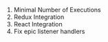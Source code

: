 1. Minimal Number of Executions
2. Redux Integration
3. React Integration
4. Fix epic listener handlers
